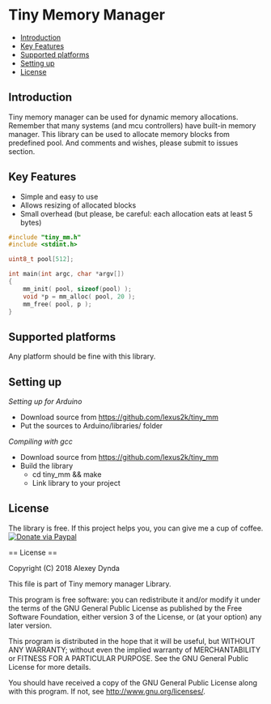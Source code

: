 # Tiny Memory Manager

[tocstart]: # (toc start)

  * [Introduction](#introduction)
  * [Key Features](#key-features)
  * [Supported platforms](#supported-platforms)
  * [Setting up](#setting-up)
  * [License](#license)

[tocend]: # (toc end)


## Introduction

Tiny memory manager can be used for dynamic memory allocations. Remember that many systems (and mcu controllers)
have built-in memory manager. This library can be used to allocate memory blocks from predefined pool.
And comments and wishes, please submit to issues section.

## Key Features

 * Simple and easy to use
 * Allows resizing of allocated blocks
 * Small overhead (but please, be careful: each allocation eats at least 5 bytes)

```cpp
#include "tiny_mm.h"
#include <stdint.h>

uint8_t pool[512];

int main(int argc, char *argv[])
{
    mm_init( pool, sizeof(pool) );
    void *p = mm_alloc( pool, 20 );
    mm_free( pool, p );
}

```

## Supported platforms

Any platform should be fine with this library.

## Setting up

*Setting up for Arduino*
 * Download source from https://github.com/lexus2k/tiny_mm
 * Put the sources to Arduino/libraries/ folder

*Compiling with gcc*
 * Download source from https://github.com/lexus2k/tiny_mm
 * Build the library
   * cd tiny_mm && make
   * Link library to your project

## License

The library is free. If this project helps you, you can give me a cup of coffee.
[![Donate via Paypal](https://img.shields.io/badge/Donate-PayPal-green.svg)](https://www.paypal.me/lexus2k)


== License ==

Copyright (C) 2018 Alexey Dynda

This file is part of Tiny memory manager Library.

This program is free software: you can redistribute it and/or modify
it under the terms of the GNU General Public License as published by
the Free Software Foundation, either version 3 of the License, or
(at your option) any later version.

This program is distributed in the hope that it will be useful,
but WITHOUT ANY WARRANTY; without even the implied warranty of
MERCHANTABILITY or FITNESS FOR A PARTICULAR PURPOSE.  See the
GNU General Public License for more details.

You should have received a copy of the GNU General Public License
along with this program.  If not, see <http://www.gnu.org/licenses/>.
